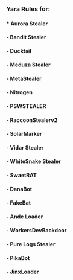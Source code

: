 ### Yara Rules for: 


#### * Aurora Stealer
#### - Bandit Stealer
#### - Ducktail
#### - Meduza Stealer
#### - MetaStealer
#### - Nitrogen
#### - PSWSTEALER
#### - RaccoonStealerv2
#### - SolarMarker
#### - Vidar Stealer
#### - WhiteSnake Stealer
#### - SwaetRAT
#### - DanaBot
#### - FakeBat
#### - Ande Loader
#### - WorkersDevBackdoor
#### - Pure Logs Stealer
#### - PikaBot
#### - JinxLoader
